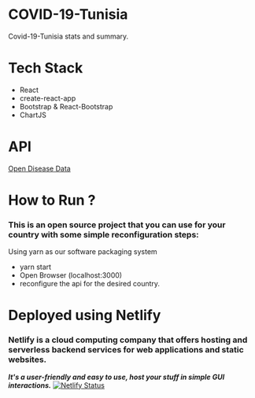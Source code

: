 # COVID-19-Tunisia

Covid-19-Tunisia stats and summary.

# Tech Stack
- React
- create-react-app
- Bootstrap & React-Bootstrap
- ChartJS

# API
[Open Disease Data](https://disease.sh/)

# How to Run ?
### This is an open source project that you can use for your country with some simple reconfiguration steps:
 Using yarn as our  software packaging system
   - yarn start
   - Open Browser (localhost:3000)
   - reconfigure the api for the desired country.

# Deployed using Netlify
### Netlify is a cloud computing company that offers hosting and serverless backend services for web applications and static websites.
***It's a user-friendly and easy to use, host your stuff in simple GUI interactions.***
[![Netlify Status]()]()
